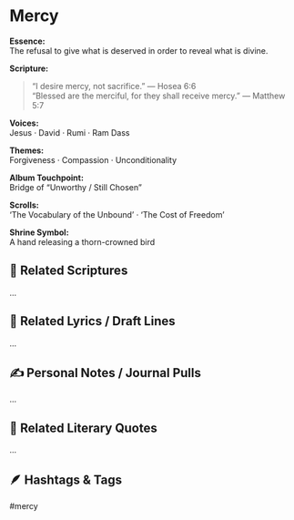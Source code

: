 # Mercy

**Essence:**  
The refusal to give what is deserved in order to reveal what is divine.

**Scripture:**  
> “I desire mercy, not sacrifice.” — Hosea 6:6  
> “Blessed are the merciful, for they shall receive mercy.” — Matthew 5:7

**Voices:**  
Jesus · David · Rumi · Ram Dass

**Themes:**  
Forgiveness · Compassion · Unconditionality

**Album Touchpoint:**  
Bridge of “Unworthy / Still Chosen”

**Scrolls:**  
‘The Vocabulary of the Unbound’ · ‘The Cost of Freedom’

**Shrine Symbol:**  
A hand releasing a thorn-crowned bird

## 🔗 Related Scriptures
...

## 🎵 Related Lyrics / Draft Lines
...

## ✍️ Personal Notes / Journal Pulls
...

## 📘 Related Literary Quotes
...

## 🪶 Hashtags & Tags
#mercy 